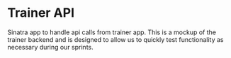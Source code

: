 Trainer API
===========

Sinatra app to handle api calls from trainer app. This is a mockup of the trainer backend and is designed to allow us to quickly test functionality as necessary during our sprints. 

